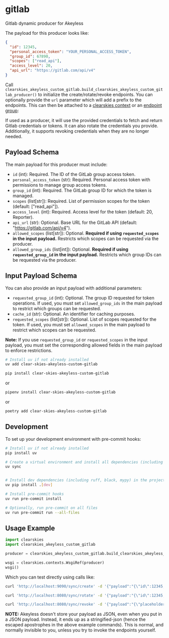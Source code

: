 # gitlab

Gitlab dynamic producer for Akeyless

The payload for this producer looks like:

```json
{
  "id": 12345,
  "personal_access_token": "YOUR_PERSONAL_ACCESS_TOKEN",
  "group_id": 67890,
  "scopes": ["read_api"],
  "access_level": 20,
  "api_url": "https://gitlab.com/api/v4"
}
```

Call `clearskies_akeyless_custom_gitlab.build_clearskies_akeyless_custom_gitlab_producer()` to initialize the create/rotate/revoke endpoints.  You can
optionally provide the `url` parameter which will add a prefix to the endpoints.  This can then be attached to a
[clearskies context](https://clearskies.info/docs/context/index.html) or an [endpoint group](https://clearskies.info/docs/endpoint-groups/endpoint-groups.html):

If used as a producer, it will use the provided credentials to fetch and return Gitlab credentials or tokens. It can also rotate the credentials you provide. Additionally, it supports revoking credentials when they are no longer needed.

## Payload Schema

The main payload for this producer must include:

- `id` (int): Required. The ID of the GitLab group access token.
- `personal_access_token` (str): Required. Personal access token with permissions to manage group access tokens.
- `group_id` (int): Required. The GitLab group ID for which the token is managed.
- `scopes` (list[str]): Required. List of permission scopes for the token (default: ["read_api"]).
- `access_level` (int): Required. Access level for the token (default: 20, Reporter).
- `api_url` (str): Optional. Base URL for the GitLab API (default: "https://gitlab.com/api/v4").
- `allowed_scopes` (list[str]): Optional. **Required if using `requested_scopes` in the input payload.** Restricts which scopes can be requested via the producer.
- `allowed_group_ids` (list[int]): Optional. **Required if using `requested_group_id` in the input payload.** Restricts which group IDs can be requested via the producer.

## Input Payload Schema

You can also provide an input payload with additional parameters:

- `requested_group_id` (int): Optional. The group ID requested for token operations. If used, you must set `allowed_group_ids` in the main payload to restrict which groups can be requested.
- `cache_id` (str): Optional. An identifier for caching purposes.
- `requested_scopes` (list[str]): Optional. List of scopes requested for the token. If used, you must set `allowed_scopes` in the main payload to restrict which scopes can be requested.

**Note:** If you use `requested_group_id` or `requested_scopes` in the input payload, you must set the corresponding allowed fields in the main payload to enforce restrictions.


```bash
# Install uv if not already installed
uv add clear-skies-akeyless-custom-gitlab
```

```bash
pip install clear-skies-akeyless-custom-gitlab
```

or

```bash
pipenv install clear-skies-akeyless-custom-gitlab
```

or

```bash
poetry add clear-skies-akeyless-custom-gitlab
```

## Development

To set up your development environment with pre-commit hooks:

```bash
# Install uv if not already installed
pip install uv

# Create a virtual environment and install all dependencies (including dev)
uv sync


# Install dev dependencies (including ruff, black, mypy) in the project environment
uv pip install .[dev]

# Install pre-commit hooks
uv run pre-commit install

# Optionally, run pre-commit on all files
uv run pre-commit run --all-files
```

## Usage Example

```python
import clearskies
import clearskies_akeyless_custom_gitlab

producer = clearskies_akeyless_custom_gitlab.build_clearskies_akeyless_custom_gitlab_producer()

wsgi = clearskies.contexts.WsgiRef(producer)
wsgi()
```

Which you can test directly using calls like:

```bash
curl 'http://localhost:9090/sync/create' -d '{"payload":"{\"id\":12345,\"personal_access_token\":\"YOUR_PERSONAL_ACCESS_TOKEN\",\"group_id\":67890,\"scopes\":[\"read_api\"],\"access_level\":20}"}'

curl 'http://localhost:8080/sync/rotate' -d '{"payload":"{\"id\":12345,\"personal_access_token\":\"YOUR_PERSONAL_ACCESS_TOKEN\",\"group_id\":67890,\"scopes\":[\"read_api\"],\"access_level\":20}"}'

curl 'http://localhost:8080/sync/revoke' -d '{"payload":"{\"placeholder\":\"YOUR_VALUE_HERE\"}"}'

```

**NOTE:** Akeyless doesn't store your payload as JSON, even when you put in a JSON payload.  Instead, it ends up as a stringified-json
(hence the escaped apostrophes in the above example commands).  This is normal, and normally invisible to you, unless you try to invoke the endpoints yourself.
